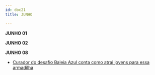 ```yaml
---
id: doc21
title: JUNHO

---
```


**JUNHO 01**

**JUNHO 02**

**JUNHO 08**

- [Curador do desafio Baleia Azul conta como atrai jovens para essa armadilha](https://recordtv.r7.com/hoje-em-dia/videos/curador-do-desafio-baleia-azul-conta-como-atrai-jovens-para-essa-armadilha-14102018)

